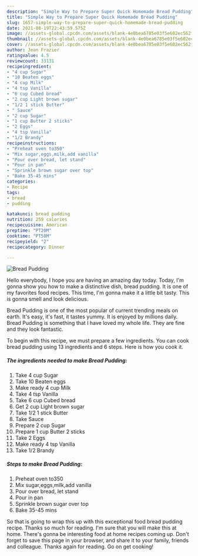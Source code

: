 ```yaml
---
description: "Simple Way to Prepare Super Quick Homemade Bread Pudding"
title: "Simple Way to Prepare Super Quick Homemade Bread Pudding"
slug: 1657-simple-way-to-prepare-super-quick-homemade-bread-pudding
date: 2021-08-19T22:43:59.575Z
image: //assets-global.cpcdn.com/assets/blank-4e0bea6785e03f5e602ec562f230caae08da540cada707380b4fe1bbebba43da.png
thumbnail: //assets-global.cpcdn.com/assets/blank-4e0bea6785e03f5e602ec562f230caae08da540cada707380b4fe1bbebba43da.png
cover: //assets-global.cpcdn.com/assets/blank-4e0bea6785e03f5e602ec562f230caae08da540cada707380b4fe1bbebba43da.png
author: Jean Frazier
ratingvalue: 4.5
reviewcount: 33131
recipeingredient:
- "4 cup Sugar"
- "10 Beaten eggs"
- "4 cup Milk"
- "4 tsp Vanilla"
- "6 cup Cubed bread"
- "2 cup Light brown sugar"
- "1/2 1 stick Butter"
- " Sauce"
- "2 cup Sugar"
- "1 cup Butter 2 sticks"
- "2 Eggs"
- "4 tsp Vanilla"
- "1/2 Brandy"
recipeinstructions:
- "Preheat oven to350"
- "Mix sugar,eggs,milk,add vanilla"
- "Pour over bread, let stand"
- "Pour in pan"
- "Sprinkle brown sugar over top"
- "Bake 35-45 mins"
categories:
- Recipe
tags:
- bread
- pudding

katakunci: bread pudding 
nutrition: 259 calories
recipecuisine: American
preptime: "PT20M"
cooktime: "PT58M"
recipeyield: "2"
recipecategory: Dinner

---
```



![Bread Pudding](//assets-global.cpcdn.com/assets/blank-4e0bea6785e03f5e602ec562f230caae08da540cada707380b4fe1bbebba43da.png)

Hello everybody, I hope you are having an amazing day today. Today, I'm gonna show you how to make a distinctive dish, bread pudding. It is one of my favorites food recipes. This time, I'm gonna make it a little bit tasty. This is gonna smell and look delicious.



Bread Pudding is one of the most popular of current trending meals on earth. It's easy, it's fast, it tastes yummy. It is enjoyed by millions daily. Bread Pudding is something that I have loved my whole life. They are fine and they look fantastic.


To begin with this recipe, we must prepare a few ingredients. You can cook bread pudding using 13 ingredients and 6 steps. Here is how you cook it.

<!--inarticleads1-->

##### The ingredients needed to make Bread Pudding:

1. Take 4 cup Sugar
1. Take 10 Beaten eggs
1. Make ready 4 cup Milk
1. Take 4 tsp Vanilla
1. Take 6 cup Cubed bread
1. Get 2 cup Light brown sugar
1. Take 1/2 1 stick Butter
1. Take  Sauce
1. Prepare 2 cup Sugar
1. Prepare 1 cup Butter 2 sticks
1. Take 2 Eggs
1. Make ready 4 tsp Vanilla
1. Take 1/2 Brandy




<!--inarticleads2-->

##### Steps to make Bread Pudding:

1. Preheat oven to350
1. Mix sugar,eggs,milk,add vanilla
1. Pour over bread, let stand
1. Pour in pan
1. Sprinkle brown sugar over top
1. Bake 35-45 mins




So that is going to wrap this up with this exceptional food bread pudding recipe. Thanks so much for reading. I'm sure that you will make this at home. There's gonna be interesting food at home recipes coming up. Don't forget to save this page in your browser, and share it to your family, friends and colleague. Thanks again for reading. Go on get cooking!
